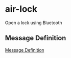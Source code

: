 # air-lock

Open a lock using Bluetooth

## Message Definition

[Message Definition](./arduino/message_definition.md)
